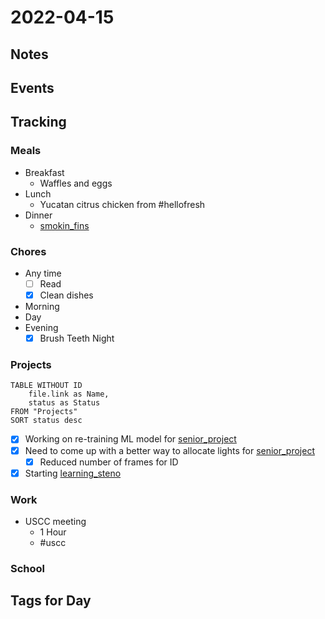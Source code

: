 # 2022-04-15
## Notes

## Events

## Tracking
### Meals
- Breakfast
	- Waffles and eggs
- Lunch
	- Yucatan citrus chicken from #hellofresh 
- Dinner
	- [smokin_fins](../Reviews/Restaurants/smokin_fins.md)

### Chores
- Any time
	- [ ] Read
	- [x] Clean dishes
- Morning
- Day
- Evening
	- [x] Brush Teeth Night

### Projects
```dataview
TABLE WITHOUT ID
	file.link as Name,
	status as Status
FROM "Projects"
SORT status desc
```
- [x] Working on re-training ML model for [senior_project](../Projects/senior_project.md)
- [x] Need to come up with a better way to allocate lights for [senior_project](../Projects/senior_project.md)
	- [x] Reduced number of frames for ID
- [x] Starting [learning_steno](../Projects/learning_steno.md)

### Work
- USCC meeting
	- 1 Hour
	- #uscc 

### School

## Tags for Day